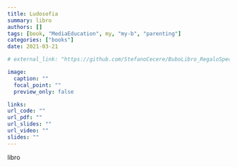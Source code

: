 ```yaml
---
title: Ludosofia
summary: libro
authors: []
tags: [book, "MediaEducation", my, "my-b", "parenting"]
categories: ["books"]
date: 2021-03-21

# external_link: "https://github.com/StefanoCecere/BuboLibro_RegaloSpeciale"

image:
  caption: ""
  focal_point: ""
  preview_only: false

links:
url_code: ""
url_pdf: ""
url_slides: ""
url_video: ""
slides: ""
---
```


libro
